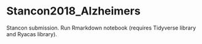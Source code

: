 # Stancon2018_Alzheimers

Stancon submission. Run Rmarkdown notebook (requires Tidyverse library and Ryacas library).
